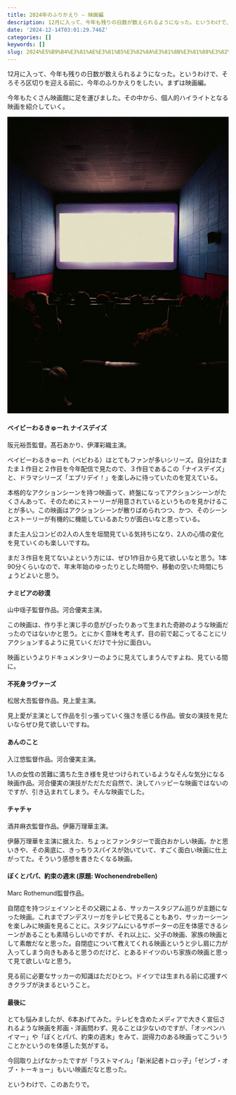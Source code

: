 ```yaml
---
title: 2024年のふりかえり — 映画編
description: 12月に入って、今年も残りの日数が数えられるようになった。というわけで、そろそろ区切りを迎える前に、今年のふりかえりをしたい。まずは映画編。
date: '2024-12-14T03:01:29.746Z'
categories: []
keywords: []
slug: 2024%E5%B9%B4%E3%81%AE%E3%81%B5%E3%82%8A%E3%81%8B%E3%81%88%E3%82%8A%E2%80%8A%E2%80%94%E2%80%8A%E6%98%A0%E7%94%BB%E7%B7%A8
---
```

12月に入って、今年も残りの日数が数えられるようになった。というわけで、そろそろ区切りを迎える前に、今年のふりかえりをしたい。まずは映画編。

今年もたくさん映画館に足を運びました。その中から、個人的ハイライトとなる映画を紹介していく。

![](0__I2__foOSgXr5uin3Y.jpg)

#### ベイビーわるきゅーれ ナイスデイズ

阪元裕吾監督。髙石あかり、伊澤彩織主演。

ベイビーわるきゅーれ（ベビわる）はとてもファンが多いシリーズ。自分はたまたま１作目と２作目を今年配信で見たので、３作目であるこの「ナイスデイズ」と、ドラマシリーズ「エブリデイ！」を楽しみに待っていたのを覚えている。

本格的なアクションシーンを持つ映画って、終盤になってアクションシーンがたくさんあって、そのためにストーリーが用意されているというものを見かけることが多い。この映画はアクションシーンが散りばめられつつ、かつ、そのシーンとストーリーが有機的に機能しているあたりが面白いなと思っている。

また主人公コンビの2人の人生を垣間見ている気持ちになり、2人の心情の変化を見ていくのも楽しいですね。

まだ３作目を見てないよという方には、ぜひ1作目から見て欲しいなと思う。1本90分くらいなので、年末年始のゆったりとした時間や、移動の空いた時間にちょうどよいと思う。

#### ナミビアの砂漠

山中瑶子監督作品。河合優実主演。

この映画は、作り手と演じ手の息がぴったりあって生まれた奇跡のような映画だったのではないかと思う。とにかく意味を考えず、目の前で起こってることにリアクションするように見ていくだけで十分に面白い。

映画というよりドキュメンタリーのように見えてしまうんですよね、見ている間に。

#### 不死身ラヴァーズ

松居大吾監督作品。見上愛主演。

見上愛が主演として作品を引っ張っていく強さを感じる作品。彼女の演技を見たいならぜひ見て欲しいですね。

#### あんのこと

入江悠監督作品。河合優実主演。

1人の女性の苦難に満ちた生き様を見せつけられているようなそんな気分になる映画作品。河合優実の演技がただただ自然で、決してハッピーな映画ではないのですが、引き込まれてしまう。そんな映画でした。

#### チャチャ

酒井麻衣監督作品。伊藤万理華主演。

伊藤万理華を主演に据えた、ちょっとファンタジーで面白おかしい映画。かと思いきや、その奥底に、きっちりスパイスが効いていて、すごく面白い映画に仕上がってた。そういう感想を書きたくなる映画。

#### ぼくとパパ、約束の週末 (原題: Wochenendrebellen)

Marc Rothemund監督作品。

自閉症を持つジェイソンとその父親による、サッカースタジアム巡りが主題になった映画。これまでブンデスリーガをテレビで見ることもあり、サッカーシーンを楽しみに映画を見ることに。スタジアムにいるサポーターの圧を体感できるシーンがあることも素晴らしいのですが、それ以上に、父子の映画、家族の映画として素敵だなと思った。自閉症について教えてくれる映画というと少し肩に力が入ってしまう向きもあると思うのだけど、とあるドイツのいち家族の映画と思って見て欲しいなと思う。

見る前に必要なサッカーの知識はただひとつ。ドイツでは生まれる前に応援すべきクラブが決まるということ。

#### 最後に

とても悩みましたが、6本あげてみた。テレビを含めたメディアで大きく宣伝されるような映画を邦画・洋画問わず、見ることは少ないのですが、「オッペンハイマー」や「ぼくとパパ、約束の週末」をみて、説得力のある映画ってこういうことかというのを体感した気がする。

今回取り上げなかったですが「ラストマイル」「新米記者トロッ子」「ゼンブ・オブ・トーキョー」もいい映画だなと思った。

というわけで、このあたりで。